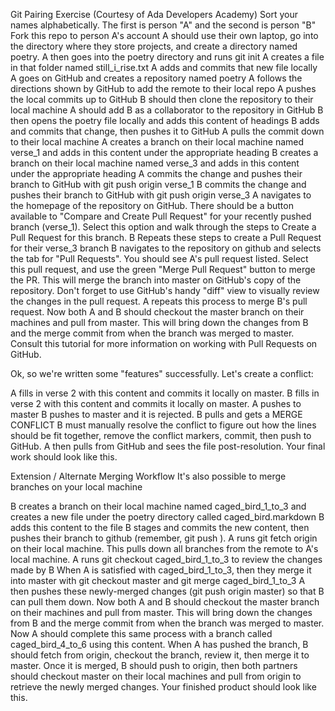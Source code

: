 Git Pairing Exercise (Courtesy of Ada Developers Academy)
Sort your names alphabetically. The first is person "A" and the second is person "B"
Fork this repo to person A's account
A should use their own laptop, go into the directory where they store projects, and create a directory named poetry.
A then goes into the poetry directory and runs git init
A creates a file in that folder named still_i_rise.txt
A adds and commits that new file locally
A goes on GitHub and creates a repository named poetry
A follows the directions shown by GitHub to add the remote to their local repo
A pushes the local commits up to GitHub
B should then clone the repository to their local machine
A should add B as a collaborator to the repository in GitHub
B then opens the poetry file locally and adds this content of headings
B adds and commits that change, then pushes it to GitHub
A pulls the commit down to their local machine
A creates a branch on their local machine named verse_1 and adds in this content under the appropriate heading
B creates a branch on their local machine named verse_3 and adds in this content under the appropriate heading
A commits the change and pushes their branch to GitHub with git push origin verse_1
B commits the change and pushes their branch to GitHub with git push origin verse_3
A navigates to the homepage of the repository on GitHub. There should be a button available to "Compare and Create Pull Request" for your recently pushed branch (verse_1). Select this option and walk through the steps to Create a Pull Request for this branch.
B Repeats these steps to create a Pull Request for their verse_3 branch
B navigates to the repository on github and selects the tab for "Pull Requests". You should see A's pull request listed. Select this pull request, and use the green "Merge Pull Request" button to merge the PR. This will merge the branch into master on GitHub's copy of the repository. Don't forget to use GitHub's handy "diff" view to visually review the changes in the pull request.
A repeats this process to merge B's pull request.
Now both A and B should checkout the master branch on their machines and pull from master. This will bring down the changes from B and the merge commit from when the branch was merged to master.
Consult this tutorial for more information on working with Pull Requests on GitHub.

Ok, so we're written some "features" successfully. Let's create a conflict:

A fills in verse 2 with this content and commits it locally on master.
B fills in verse 2 with this content and commits it locally on master.
A pushes to master
B pushes to master and it is rejected. B pulls and gets a MERGE CONFLICT
B must manually resolve the conflict to figure out how the lines should be fit together, remove the conflict markers, commit, then push to GitHub.
A then pulls from GitHub and sees the file post-resolution.
Your final work should look like this.

Extension / Alternate Merging Workflow
It's also possible to merge branches on your local machine

B creates a branch on their local machine named caged_bird_1_to_3 and creates a new file under the poetry directory called caged_bird.markdown
B adds this content to the file
B stages and commits the new content, then pushes their branch to github (remember, git push <remote name> <branch name>).
A runs git fetch origin on their local machine. This pulls down all branches from the remote to A's local machine.
A runs git checkout caged_bird_1_to_3 to review the changes made by B
When A is satisfied with caged_bird_1_to_3, then they merge it into master with git checkout master and git merge caged_bird_1_to_3
A then pushes these newly-merged changes (git push origin master) so that B can pull them down.
Now both A and B should checkout the master branch on their machines and pull from master. This will bring down the changes from B and the merge commit from when the branch was merged to master.
Now A should complete this same process with a branch called caged_bird_4_to_6 using this content.
When A has pushed the branch, B should fetch from origin, checkout the branch, review it, then merge it to master.
Once it is merged, B should push to origin, then both partners should checkout master on their local machines and pull from origin to retrieve the newly merged changes.
Your finished product should look like this.
